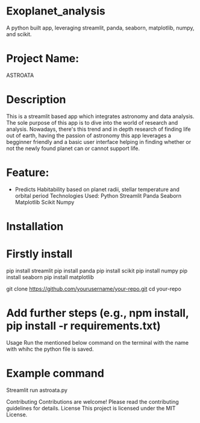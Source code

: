 # Exoplanet_analysis
A python built app, leveraging streamlit, panda, seaborn, matplotlib, numpy, and scikit.
# Project Name:
ASTROATA
# Description
This is a streamlit based app which integrates astronomy and data analysis. The sole purpose of this app is to dive into the world of research and analysis. Nowadays, there's this trend and in depth research of finding life out of earth, having the passion of astronomy this app leverages a begginner friendly and a basic user interface helping in finding whether or not the newly found planet can or cannot support life. 
# Feature:
* Predicts Habitability based on planet radii, stellar temperature and orbital period
Technologies Used:
Python
Streamlit
Panda
Seaborn
Matplotlib
Scikit
Numpy

# Installation
# Firstly install 
pip install streamlit
pip install panda
pip install scikit
pip install numpy
pip install seaborn
pip install matplotlib

git clone https://github.com/yourusername/your-repo.git
cd your-repo
# Add further steps (e.g., npm install, pip install -r requirements.txt)

Usage
Run the mentioned below command on the terminal with the name with whihc the python file is saved.
# Example command
Streamlit run astroata.py

Contributing
Contributions are welcome! Please read the contributing guidelines for details.
License
This project is licensed under the MIT License.
